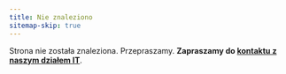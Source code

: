 ```yaml
---
title: Nie znaleziono
sitemap-skip: true
---
```


Strona nie została znaleziona. Przepraszamy. **Zapraszamy do
[kontaktu z naszym działem IT](/kontakt/strona)**.
